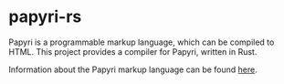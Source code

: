 # papyri-rs

Papyri is a programmable markup language, which can be compiled to HTML.
This project provides a compiler for Papyri, written in Rust.

Information about the Papyri markup language can be found [here](https://kaya3.github.io/papyri/).
